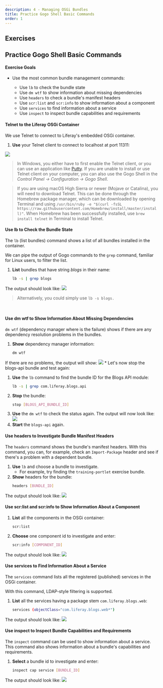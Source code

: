 ```yaml
---
description: 4 - Managing OSGi Bundles
title: Practice Gogo Shell Basic Commands
order: 1
---
```


<h2 class="exercise">Exercises</h2>

## Practice Gogo Shell Basic Commands

<div class="ahead">
<h4>Exercise Goals</h4>
	<ul>
	<li>Use the most common bundle management commands:</li>
		    <ul>
			<li>Use <code>lb</code> to check the bundle state</li>
			<li>Use <code>dm wtf</code> to show information about missing dependencies</li>
			<li>Use <code>headers</code> to check a bundle's manifest headers</li>
			<li>Use <code>scr:list</code> and <code>scr:info</code> to show information about a component</li>
			<li>Use <code>services</code> to find information about a service</li>
			<li>Use <code>inspect</code> to inspect bundle capabilities and requirements</li>
		</ul>
	</ul>
</div>

#### Telnet to the Liferay OSGi Container

We use Telnet to connect to Liferay's embedded OSGi container.

1. **Use** your Telnet client to connect to localhost at port 11311:

<img src="../images/telnet-to-gogo.png" style="max-height:100%;" />

> In Windows, you either have to first enable the Telnet client, or you can use an application like [Putty](https://www.putty.org). If you are unable to install or use Telnet client on your computer, you can also use the Gogo Shell in the *Control Panel -> Configuration -> Gogo Shell*.

> If you are using macOS High Sierra or newer (Mojave or Catalina), you will need to download Telnet. This can be done through the Homebrew package manager, which can be downloaded by opening Terminal and using `/usr/bin/ruby -e "$(curl -fsSL https://raw.githubusercontent.com/Homebrew/install/master/install)"`. When Homebrew has been successfully installed, use `brew install telnet` in Terminal to install Telnet.

#### Use lb to Check the Bundle State

The `lb` (list bundles) command shows a list of all bundles installed in the container. 

We can pipe the output of Gogo commands to the `grep` command, familiar for Linux users, to filter the list. 

1. **List** bundles that have string *blogs* in their name:
	```bash
	lb -s | grep blogs
	```
	
The output should look like: 
<img src="../images/lb.png" style="max-height:100%;" />

> Alternatively, you could simply use `lb -s blogs.`

<br />

#### Use dm wtf to Show Information About Missing Dependencies

`dm wtf` (dependency manager where is the failure) shows if there are any dependency resolution problems in the bundles.

1. **Show** dependency manager information:
	```bash
	dm wtf
	```
If there are no problems, the output will show:
	<img src="../images/dm-ok.png" style="max-height:30%;" />
	* Let's now stop the blogs-api bundle and test again:
1. **Use** the `lb` command to find the bundle ID for the Blogs API module:
	```bash
	lb -s | grep com.liferay.blogs.api
	```
1. **Stop** the bundle:
	```bash
	stop [BLOGS_API_BUNDLE_ID]
	```
1. **Use** the `dm wtf` to check the status again. The output will now look like:
	<img src="../images/dm-not-ok.png" style="max-height:100%;" />
1. **Start** the `blogs-api` again.

#### Use headers to Investigate Bundle Manifest Headers

The `headers` command shows the bundle's manifest headers. With this command, you can, for example, check an `Import-Package` header and see if there's a problem with a dependent bundle.

1. **Use** `lb` and choose a bundle to investigate.
	* For example, try finding the `training-portlet` exercise bundle.
1. **Show** headers for the bundle:
	```bash
	headers [BUNDLE_ID]
	```
The output should look like: 
<img src="../images/headers.png" style="max-height: 100%"/>

#### Use scr:list and scr:info to Show Information About a Component

1. **List** all the components in the OSGi container:
	```BASH
	scr:list
	```	
1. **Choose** one component id to investigate and enter:
	```bash
	scr:info [COMPONENT_ID]
	```
The output should look like: 
<img src="../images/scr-info.png" style="max-height: 100%"/>

#### Use services to Find Information About a Service

The `services` command lists all the registered (published) services in the OSGi container.

With this command, LDAP-style filtering is supported.

1. **List** all the services having a package stem `com.liferay.blogs.web`:
	```bash
	services (objectClass="com.liferay.blogs.web*")	
	```
The output should look like:
<img src="../images/services.png" style="max-height: 100%"/>

#### Use inspect to Inspect Bundle Capabilities and Requirements

The `inspect` command can be used to show information about a service. This command also shows information about a bundle's capabilities and requirements.

1. **Select** a bundle id to investigate and enter:
	```bash
	inspect cap service [BUNDLE_ID]
	```
The output should look like:
<img src="../images/inspect.png" style="max-height: 100%"/>
